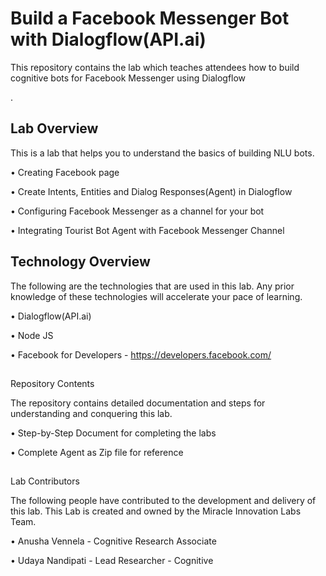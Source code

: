 # Build a Facebook Messenger Bot with Dialogflow(API.ai)

This repository contains the lab which teaches attendees how to build cognitive bots for Facebook Messenger using Dialogflow.

## Lab Overview

This is a lab that helps you to understand the basics of building NLU bots.

• Creating Facebook page

• Create Intents, Entities and Dialog Responses(Agent) in Dialogflow

• Configuring Facebook Messenger as a channel for your bot

• Integrating Tourist Bot Agent with Facebook Messenger Channel

## Technology Overview

The following are the technologies that are used in this lab. Any prior knowledge of these technologies will accelerate your pace of learning.

• Dialogflow(API.ai)

• Node JS

• Facebook for Developers - https://developers.facebook.com/

## Repository Contents

The repository contains detailed documentation and steps for understanding and conquering this lab.

• Step-by-Step Document for completing the labs

• Complete Agent as Zip file for reference

## Lab Contributors

The following people have contributed to the development and delivery of this lab. This Lab is created and owned by the Miracle Innovation Labs Team.

• Anusha Vennela - Cognitive Research Associate

• Udaya Nandipati - Lead Researcher - Cognitive
